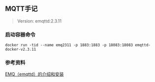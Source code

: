 ## MQTT手记
> Version: emqttd:2.3.11

### 启动容器命令
```
docker run -tid --name emq2311 -p 1883:1883 -p 18083:18083 emqttd-docker-v2.3.11
```

### 参考资料
[EMQ（emqttd）的介绍和安装](https://blog.csdn.net/wangshuminjava/article/details/80534872)